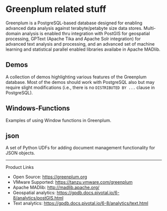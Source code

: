 # Greenplum related stuff

Greenplum is a PostgreSQL-based database designed for enabling advanced data analysis against terabyte/petabyte size data stores. Multi-domain analysis is enabled thru integration with PostGIS for geospatial processing, GPText (Apache Tika and Apache Solr integration) for advanced text analysis and processing, and an advanced set of machine learning and statistical parallel enabled libraries availabe in Apache MADlib.

## Demos

A collection of demos highlighting various features of the Greenplum database. Most of the demos should work with PostgreSQL also but may require slight modifications (i.e., there is no ```DISTRIBUTED BY ...``` clause in PostgreSQL).


## Windows-Functions

Examples of using Window functions in Greenplum.

## json

A set of Python UDFs for adding document management functionality for JSON objects.

---
Product Links
- Open Source: https://greenplum.org
- VMware Supported: https://tanzu.vmware.com/greenplum
- Apache MADlib: http://madlib.apache.org/
- Geospatial analytics: https://gpdb.docs.pivotal.io/6-8/analytics/postGIS.html
- Text analytics: https://gpdb.docs.pivotal.io/6-8/analytics/text.html
